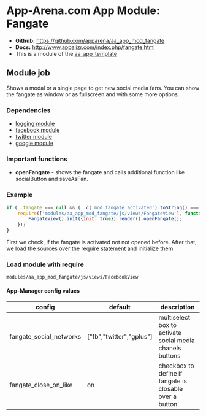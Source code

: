 # App-Arena.com App Module: Fangate
* **Github:** https://github.com/apparena/aa_app_mod_fangate
* **Docs:** http://www.appalizr.com/index.php/fangate.html
* This is a module of the [aa_app_template](https://github.com/apparena/aa_app_template)

## Module job
Shows a modal or a single page to get new social media fans. You can show the fangate as window or as fullscreen and with some more options.

### Dependencies
* [logging module](https://github.com/apparena/aa_app_mod_loggin)
* [facebook module](https://github.com/apparena/aa_app_mod_facebook)
* [twitter module](https://github.com/apparena/aa_app_mod_twitter)
* [google module](https://github.com/apparena/aa_app_mod_google)

### Important functions
* **openFangate** - shows the fangate and calls additional function like socialButton and saveAsFan.

### Example
```javascript
if (_.fangate === null && (_.c('mod_fangate_activated').toString() === '1' || _.c('mod_fangate_activated') === 'y')) {
    require(['modules/aa_app_mod_fangate/js/views/FangateView'], function (FangateView) {
        FangateView().init({init: true}).render().openFangate();
    });
}
```
First we check, if the fangate is activated not not opened before. After that, we load the sources over the require statement and initialize them.

### Load module with require
```
modules/aa_app_mod_fangate/js/views/FacebookView
```

#### App-Manager config values
| config | default | description |
|--------|--------|--------|
| fangate_social_networks | ["fb","twitter","gplus"] | multiselect box to activate social media chanels buttons |
| fangate_close_on_like | on | checkbox to define if fangate is closable over a button |